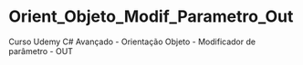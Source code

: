 # Orient_Objeto_Modif_Parametro_Out
Curso Udemy C# Avançado - Orientação Objeto - Modificador de parâmetro - OUT
